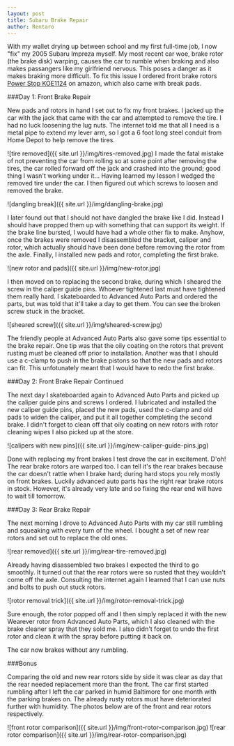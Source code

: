 ```yaml
---
layout: post
title: Subaru Brake Repair
author: Rentaro
---
```


With my wallet drying up between school and my first full-time job, I now "fix" my 2005 Subaru Impreza myself. My most recent car woe, brake rotor (the brake disk) warping, causes the car to rumble when braking and also makes passangers like my girlfriend nervous. This poses a danger as it makes braking more difficult. To fix this issue I ordered front brake rotors [Power Stop KOE1124](http://www.amazon.com/gp/product/B00AN5SDF6/ref=oh_details_o00_s01_i00) on amazon, which also came with break pads. 

###Day 1: Front Brake Repair

New pads and rotors in hand I set out to fix my front brakes. I jacked up the car with the jack that came with the car and attempted to remove the tire. I had no luck loosening the lug nuts. The internet told me that all I need is a metal pipe to extend my lever arm, so I got a 6 foot long steel conduit from Home Depot to help remove the tires.

![tire removed]({{ site.url }}/img/tires-removed.jpg)
I made the fatal mistake of not preventing the car from rolling so at some point after removing the tires, the car rolled forward off the jack and crashed into the ground; good thing I wasn't working under it... Having learned my lesson I wedged the removed tire under the car. I then figured out which screws to loosen and removed the brake. 

![dangling break]({{ site.url }}/img/dangling-brake.jpg)

I later found out that I should not have dangled the brake like I did. Instead I should have propped them up with something that can support its weight. If the brake line bursted, I would have had a whole other fix to make. Anyhow, once the brakes were removed I disassembled the bracket, caliper and rotor, which actually should have been done before removing the rotor from the axle. Finally, I installed new pads and rotor, completing the first brake.

![new rotor and pads]({{ site.url }}/img/new-rotor.jpg)

I then moved on to replacing the second brake, during which I sheared the screw in the caliper guide pins. Whoever tightened last must have tightened them really hard. I skateboarded to Advanced Auto Parts and ordered the parts, but was told that it'll take a day to get them. You can see the broken screw stuck in the bracket.

![sheared screw]({{ site.url }}/img/sheared-screw.jpg)

The friendly people at Advanced Auto Parts also gave some tips essential to the brake repair. One tip was that the oily coating on the rotors that prevent rusting must be cleaned off prior to installation. Another was that I should use a c-clamp to push in the brake pistons so that the new pads and rotors can fit. This unfotunately meant that I would have to redo the first brake.

###Day 2: Front Brake Repair Continued

The next day I skateboarded again to Advanced Auto Parts and picked up the caliper guide pins and screws I ordered. I lubricated and installed the new caliper guide pins, placed the new pads, used the c-clamp and old pads to widen the caliper, and put it all together completing the second brake. I didn't forget to clean off that oily coating on new rotors with rotor cleaning wipes I also picked up at the store. 

![calipers with new pins]({{ site.url }}/img/new-caliper-guide-pins.jpg)

Done with replacing my front brakes I test drove the car in excitement. D'oh! The rear brake rotors are warped too. I can tell it's the rear brakes because the car doesn't rattle when I brake hard; during hard stops you rely mostly on front brakes. Luckily advanced auto parts has the right rear brake rotors in stock. However, it's already very late and so fixing the rear end will have to wait till tomorrow.

###Day 3: Rear Brake Repair

The next morning I drove to Advanced Auto Parts with my car still rumbling and squeaking with every turn of the wheel. I bought a set of new rear rotors and set out to replace the old ones.

![rear removed]({{ site.url }}/img/rear-tire-removed.jpg)

Already having disassembled two brakes I expected the third to go smoothly. It turned out that the rear rotors were so rusted that they wouldn't come off the axle. Consulting the internet again I learned that I can use nuts and bolts to push out stuck rotors.

![rotor removal trick]({{ site.url }}/img/rotor-removal-trick.jpg)

Sure enough, the rotor popped off and I then simply replaced it with the new Wearever rotor from Advanced Auto Parts, which I also cleaned with the brake cleaner spray that they sold me. I also didn't forget to undo the first rotor and clean it with the spray before putting it back on. 

The car now brakes without any rumbling.

###Bonus

Comparing the old and new rear rotors side by side it was clear as day that the rear needed replacement more than the front. The car first started rumbling after I left the car parked in humid Baltimore for one month with the parking brakes on. The already rusty rotors must have deteriorated further with humidity. The photos below are of the front and rear rotors respectively.

![front rotor comparison]({{ site.url }}/img/front-rotor-comparison.jpg)
![rear rotor comparison]({{ site.url }}/img/rear-rotor-comparison.jpg)




 
